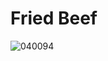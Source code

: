 # Fried Beef
![040094](https://user-images.githubusercontent.com/50277379/140739590-dc722d05-ae2c-4ac5-a9e8-5f89307f0f6f.jpg)
